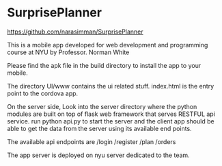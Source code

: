 # SurprisePlanner
https://github.com/narasimman/SurprisePlanner


This is a mobile app developed for web development and programming course at NYU by Professor. Norman White

Please find the apk file in the build directory to install the app to your mobile.

The directory UI/www contains the ui related stuff. 
index.html is the entry point to the cordova app.


On the server side, 
Look into the server directory where the python modules are built on top of flask web framework that serves RESTFUL api service.
run python api.py to start the server and the client app should be able to get the data from the server using its available end points.

The available api endpoints are
/login
/register
/plan
/orders

The app server is deployed on nyu server dedicated to the team.
